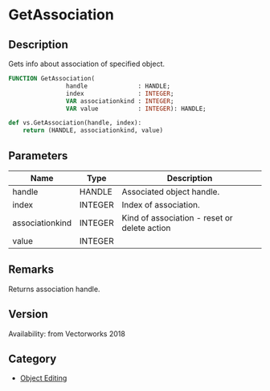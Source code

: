 # GetAssociation

## Description
Gets info about association of specified object.

```pascal
FUNCTION GetAssociation(
				handle              : HANDLE;
				index               : INTEGER;
				VAR associationkind : INTEGER;
				VAR value           : INTEGER): HANDLE;
```

```python
def vs.GetAssociation(handle, index):
    return (HANDLE, associationkind, value)
```

## Parameters
|Name|Type|Description|
|---|---|---|
|handle|HANDLE|Associated object handle.|
|index|INTEGER|Index of association.|
|associationkind|INTEGER|Kind of association - reset or delete action|
|value|INTEGER|   |

## Remarks
Returns association handle.

## Version
Availability: from Vectorworks 2018

## Category
* [Object Editing](../Categories/Object%20Editing.md)
